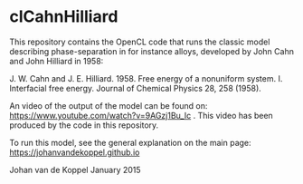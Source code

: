 # clCahnHilliard

This repository contains the OpenCL code that runs the classic model describing phase-separation in for instance alloys, developed by John Cahn and John Hilliard in 1958:

J. W. Cahn and J. E. Hilliard. 1958. Free energy of a nonuniform system. I. Interfacial free energy. Journal of Chemical Physics 28, 258 (1958).

An video of the output of the model can be found on: https://www.youtube.com/watch?v=9AGzj1Bu_Ic . This video has been produced by the code in this repository.

To run this model, see the general explanation on the main page: https://johanvandekoppel.github.io

Johan van de Koppel January 2015
